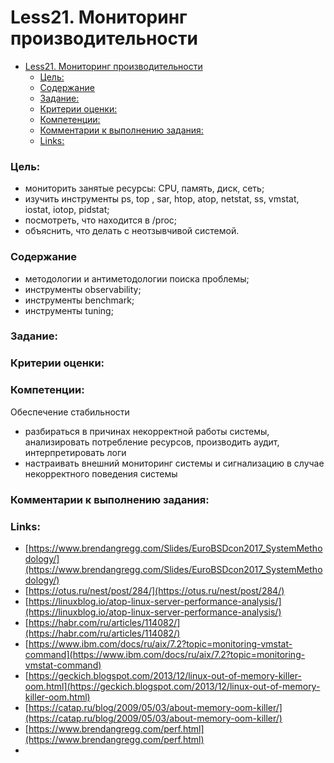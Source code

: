 # Less21. Мониторинг производительности
- [Less21. Мониторинг производительности](#less21-мониторинг-производительности)
    - [Цель:](#цель)
    - [Содержание](#содержание)
    - [Задание:](#задание)
    - [Критерии оценки:](#критерии-оценки)
    - [Компетенции:](#компетенции)
    - [Комментарии к выполнению задания:](#комментарии-к-выполнению-задания)
    - [Links:](#links)

### Цель: 
- мониторить занятые ресурсы: CPU, память, диск, сеть;
- изучить инструменты ps, top , sar, htop, atop, netstat, ss, vmstat, iostat, iotop, pidstat;
- посмотреть, что находится в /proc;
- объяснить, что делать с неотзывчивой системой.

### Содержание
- методологии и антиметодологии поиска проблемы;
- инструменты observability;
- инструменты benchmark;
- инструменты tuning;
### Задание:
  

### Критерии оценки:

  
### Компетенции:
Обеспечение стабильности
- разбираться в причинах некорректной работы системы, анализировать потребление ресурсов, производить аудит, интерпретировать логи
- настраивать внешний мониторинг системы и сигнализацию в случае некорректного поведения системы
  
### Комментарии к выполнению задания:

### Links:

- [https://www.brendangregg.com/Slides/EuroBSDcon2017_SystemMethodology/](https://www.brendangregg.com/Slides/EuroBSDcon2017_SystemMethodology/)
- [https://otus.ru/nest/post/284/](https://otus.ru/nest/post/284/)
- [https://linuxblog.io/atop-linux-server-performance-analysis/](https://linuxblog.io/atop-linux-server-performance-analysis/)
- [https://habr.com/ru/articles/114082/](https://habr.com/ru/articles/114082/)
- [https://www.ibm.com/docs/ru/aix/7.2?topic=monitoring-vmstat-command](https://www.ibm.com/docs/ru/aix/7.2?topic=monitoring-vmstat-command)
- [https://geckich.blogspot.com/2013/12/linux-out-of-memory-killer-oom.html](https://geckich.blogspot.com/2013/12/linux-out-of-memory-killer-oom.html)
- [https://catap.ru/blog/2009/05/03/about-memory-oom-killer/](https://catap.ru/blog/2009/05/03/about-memory-oom-killer/)
- [https://www.brendangregg.com/perf.html](https://www.brendangregg.com/perf.html)
- 